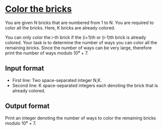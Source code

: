 # [Color the bricks][link]

You are given N bricks that are numbered from 1 to N. You are required to color all the bricks. Here, K bricks are already colored.

You can only color the i-th brick if the (i+1)th or (i-1)th brick is already colored. Your task is to determine the number of ways you can color all the remaining bricks. Since the number of ways can be very large, therefore print the number of ways modulo 10⁹ + 7.

## Input format

- First line: Two space-separated integer N,K.
- Second line: K space-separated integers each denoting the brick that is already colored.

## Output format

Print an integer denoting the number of ways to color the remaining bricks modulo 10⁹ + 7.

[link]: https://www.hackerearth.com/practice/algorithms/dynamic-programming/2-dimensional/practice-problems/algorithm/color-the-bricks-446ade81/
